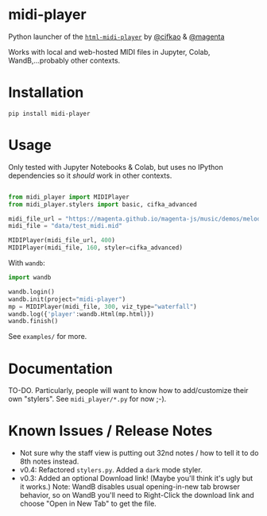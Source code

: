 # midi-player
Python launcher of the [`html-midi-player`](https://github.com/cifkao/html-midi-player) by [@cifkao](https://github.com/cifkao) &amp; [@magenta](https://github.com/magenta)

Works with local and web-hosted MIDI files in Jupyter, Colab, WandB,...probably other contexts. 

# Installation

```
pip install midi-player
```

# Usage

Only tested with Jupyter Notebooks & Colab, but uses no IPython dependencies so it *should* work in other contexts.
```python

from midi_player import MIDIPlayer
from midi_player.stylers import basic, cifka_advanced

midi_file_url = "https://magenta.github.io/magenta-js/music/demos/melody.mid"
midi_file = "data/test_midi.mid"

MIDIPlayer(midi_file_url, 400)  
MIDIPlayer(midi_file, 160, styler=cifka_advanced)
```

With `wandb`:
```python
import wandb

wandb.login()
wandb.init(project="midi-player")
mp = MIDIPlayer(midi_file, 300, viz_type="waterfall")
wandb.log({'player':wandb.Html(mp.html)})
wandb.finish()

```

See `examples/` for more.

# Documentation

TO-DO. Particularly, people will want to know how to add/customize their own "stylers". 
See `midi_player/*.py` for now ;-).

# Known Issues / Release Notes
* Not sure why the staff view is putting out 32nd notes / how to tell it to do 8th notes instead.
* v0.4: Refactored `stylers.py`. Added a `dark` mode styler. 
* v0.3: Added an optional Download link! (Maybe you'll think it's ugly but it works.) Note: WandB disables usual opening-in-new tab browser behavior, so on WandB you'll need to Right-Click the download link and choose "Open in New Tab" to get the file. 

